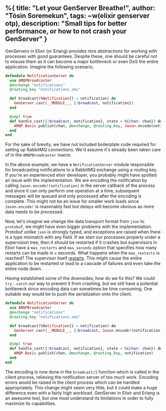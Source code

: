 %{
  title: "Let your GenServer Breathe!",
  author: "Tósìn Soremekun",
  tags: ~w(elixir genserver otp),
  description: "Small tips for better performance, or how to not crash your GenServer"
}
---
GenServers in Elixir (or Erlang) provides nice abstractions for working with processes with good guarantees. Despite these, one should be careful not to misuse them as it can become a major bottleneck or even DoS the entire application. Imagine the following scenario; 

```elixir
defmodule NotificationServer do
  use AMQPBroadcaster
  @exchange "notifications"
  @routing_key "notifications.sms"

  def broadcast(%Notification{} = notification) do
    GenServer.cast(__MODULE__, {:broadcast, notification})
  end

  @impl true
  def handle_cast({:broadcast, notification}, state = %{chan: chan}) do
    AMQP.Basic.publish(chan, @exchange, @routing_key, Jason.encode(notification))
  end
end
```

For the sake of brevity, we have not included boilerplate code required for setting up RabbitMQ connections. We'd assume it's already been taken care of in the `AMQPBroadcaster` macro.

In the above example, we have a `NotificationServer` module responsible for broadcasting notifications to a RabbitMQ exchange using a routing key. If you're an experienced elixir developer, you probably might have spotted an issue with the implementation. We are encoding the notification by calling `Jason.encode!(notification)` in the server callback of the process and since it can only perform one operation at a time, subsequent messages will be queued and only processed after the encoding is complete. This might not be an issue for smaller work loads since `Jason.encode!` is reasonably fast but delays will become obvious as more data needs to be processed.

Now, let's imagine we change the data transport format from `json` to `protobuf`, we might have even bigger problems with the implementation. Protobuf unlike `json` is strongly typed, and exceptions are raised when there is a type mismatch with any field. If we start our processes properly under a supervision tree, then it should be restarted if it crashes but supervisors in Elixir have a `max_restarts` and `max_seconds` option that specifies how many restarts can be made in `x` seconds. What happens when the `max_restarts` is reached? The supervisor itself [restarts](https://hexdocs.pm/elixir/Supervisor.html#module-exit-reasons-and-restarts). This might cause the entire application to be restarted or lead to a cascade of failures and even take the entire node down.

Having established some of the downsides, how do we fix this? We could `try..catch` our way to prevent it from crashing, but we still have a potential bottleneck since encoding data can sometimes be time consuming. One suitable way would be to push the serialization onto the client.

```elixir
defmodule NotificationServer do
  use AMQPBroadcaster
  @exchange "notifications"
  @routing_key "notifications.sms"

  def broadcast(%Notification{} = notification) do
    GenServer.cast(__MODULE__, {:broadcast, Jason.encode!(notification)})
  end

  @impl true
  def handle_cast({:broadcast, notification}, state = %{chan: chan}) do
    AMQP.Basic.publish(chan, @exchange, @routing_key, notification)
  end
end
```

The encoding is now done in the `broadcast/1` function which is called in the client process, relieving the notification server of too much work. Encoding errors would be raised in the client process which can be handled appropriately. This change might seem very little, but it could make a huge difference even with a fairly high workload. GenServer in Elixir and Erlang is an awesome tool, but one must understand its limitations in order to fully maximize its capabilities.